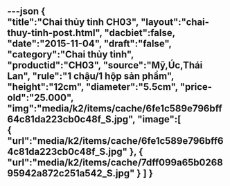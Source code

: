 ---json
{  
   "title":"Chai thủy tinh CH03",
 "layout":"chai-thuy-tinh-post.html",
    "dacbiet":false,
   "date":"2015-11-04",
   "draft":"false",
   "category":"Chai thủy tinh",
   "productid":"CH03",
   "source":"Mỹ,Úc,Thái Lan",
   "rule":"1 chậu/1 hộp sản phẩm",
   "height":"12cm",
    "diameter":"5.5cm",
   "price-old":"25.000",
   "img":"media/k2/items/cache/6fe1c589e796bff64c81da223cb0c48f_S.jpg",
   "image":[  
      {  
         "url":"media/k2/items/cache/6fe1c589e796bff64c81da223cb0c48f_S.jpg"
      },
      {  
         "url":"media/k2/items/cache/7dff099a65b026895942a872c251a542_S.jpg"
      }
   ]
}
---